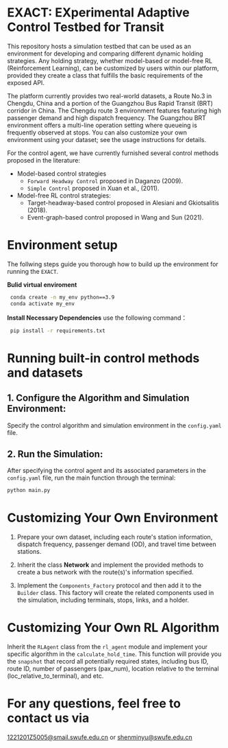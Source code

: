 # EXACT: EXperimental Adaptive Control Testbed for Transit

This repository hosts a simulation testbed that can be used as an environment for developing and comparing different dynamic holding strategies. Any holding strategy, whether model-based or model-free RL (Reinforcement Learning), can be customized by users within our platform, provided they create a class that fulfills the basic requirements of the exposed API.

The platform currently provides two real-world datasets, a Route No.3 in Chengdu, China and a portion of the Guangzhou Bus Rapid Transit (BRT) corridor in China. The Chengdu route 3 environment features featuring high passenger demand and high dispatch frequency. The Guangzhou BRT environment offers a multi-line operation setting where queueing is frequently observed at stops. You can also customize your own environment using your dataset; see the usage instructions for details.

For the control agent, we have currently furnished several control methods proposed in the literature:

- Model-based control strategies
  - `Forward Headway Control` proposed in Daganzo (2009).
  - `Simple Control` proposed in Xuan et al., (2011).
- Model-free RL control strategies:
  - Target-headway-based control proposed in Alesiani and Gkiotsalitis (2018).
  - Event-graph-based control proposed in Wang and Sun (2021).

# Environment setup

The follwing steps guide you thorough how to build up the environment for running the `EXACT`.

**Bulid virtual enviroment**

```bash
 conda create -n my_env python==3.9
 conda activate my_env
```

**Install Necessary Dependencies** use the following command：

```bash
 pip install -r requirements.txt
```

# Running built-in control methods and datasets

## 1. **Configure the Algorithm and Simulation Environment**:

Specify the control algorithm and simulation environment in the `config.yaml` file.

## 2. **Run the Simulation**:

After specifying the control agent and its associated parameters in the `config.yaml` file, run the main function through the terminal:

```bash
python main.py
```

# Customizing Your Own Environment

1. Prepare your own dataset, including each route's station information, dispatch frequency, passenger demand (OD), and travel time between stations.

2. Inherit the class **Network** and implement the provided methods to create a bus network with the route(s)'s information specified.

3. Implement the `Components_Factory` protocol and then add it to the `Builder` class. This factory will create the related components used in the simulation, including terminals, stops, links, and a holder.

# Customizing Your Own RL Algorithm

Inherit the `RLAgent` class from the `rl_agent` module and implement your specific algorithm in the `calculate_hold_time`. This function will provide you the `snapshot` that record all potentially required states, including bus ID, route ID, number of passengers (pax_num), location relative to the terminal (loc_relative_to_terminal), and etc.

# For any questions, feel free to contact us via

[1221201Z5005@smail.swufe.edu.cn](mailto:1221201Z5005@smail.swufe.edu.cn) or [shenminyu@swufe.edu.cn](mailto:shenminyu@swufe.edu.cn)
